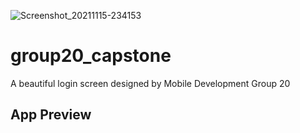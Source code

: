 ![Screenshot_20211115-234153](https://user-images.githubusercontent.com/92726417/141951294-21da85ae-7065-408f-94c1-25d96e122237.png)
# group20_capstone

A beautiful login screen designed by Mobile Development Group 20

## App Preview

